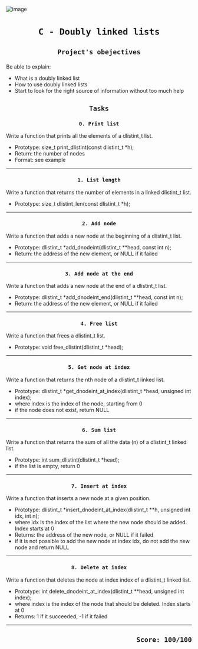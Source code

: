 ![image](https://www.thecrazyprogrammer.com/wp-content/uploads/2015/09/Doubly-Linked-List-in-C-and-C-.gif)

# <p align=center>`C - Doubly linked lists`</p>
## <p align=center> `Project's obejectives` </p>
Be able to explain:
- What is a doubly linked list
- How to use doubly linked lists
- Start to look for the right source of information without too much help




## <p align=center>`Tasks`</p>
### <p align=center>`0. Print list`</p>
Write a function that prints all the elements of a dlistint_t list.

- Prototype: size_t print_dlistint(const dlistint_t *h);
- Return: the number of nodes
- Format: see example
----------------------------------------
### <p align=center>`1. List length`</p>
Write a function that returns the number of elements in a linked dlistint_t list.

- Prototype: size_t dlistint_len(const dlistint_t *h);
----------------------------------------
### <p align=center>`2. Add node`</p>
Write a function that adds a new node at the beginning of a dlistint_t list.

- Prototype: dlistint_t *add_dnodeint(dlistint_t **head, const int n);
- Return: the address of the new element, or NULL if it failed
----------------------------------------
### <p align=center>`3. Add node at the end`</p>
Write a function that adds a new node at the end of a dlistint_t list.

- Prototype: dlistint_t *add_dnodeint_end(dlistint_t **head, const int n);
- Return: the address of the new element, or NULL if it failed
----------------------------------------
### <p align=center>`4. Free list`</p>
Write a function that frees a dlistint_t list.

- Prototype: void free_dlistint(dlistint_t *head);
----------------------------------------
### <p align=center>`5. Get node at index`</p>
Write a function that returns the nth node of a dlistint_t linked list.

- Prototype: dlistint_t *get_dnodeint_at_index(dlistint_t *head, unsigned int index);
- where index is the index of the node, starting from 0
- if the node does not exist, return NULL
----------------------------------------
### <p align=center>`6. Sum list`</p>
Write a function that returns the sum of all the data (n) of a dlistint_t linked list.

- Prototype: int sum_dlistint(dlistint_t *head);
- if the list is empty, return 0
----------------------------------------
### <p align=center>`7. Insert at index`</p>
Write a function that inserts a new node at a given position.

- Prototype: dlistint_t *insert_dnodeint_at_index(dlistint_t **h, unsigned int idx, int n);
- where idx is the index of the list where the new node should be added. Index starts at 0
- Returns: the address of the new node, or NULL if it failed
- if it is not possible to add the new node at index idx, do not add the new node and return NULL
----------------------------------------
### <p align=center>`8. Delete at index`</p>
Write a function that deletes the node at index index of a dlistint_t linked list.

- Prototype: int delete_dnodeint_at_index(dlistint_t **head, unsigned int index);
- where index is the index of the node that should be deleted. Index starts at 0
- Returns: 1 if it succeeded, -1 if it failed
----------------------------------------


## <p align=right>`Score: 100/100`</p>
